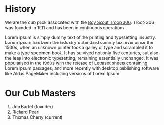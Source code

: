 # History #

We are the cub pack associated with the [Boy Scout Troop 306](http://ourtroop306.org/).  Troop 306 was founded in 1911 and has been in continuous operations.

Lorem Ipsum is simply dummy text of the printing and typesetting industry. Lorem Ipsum has been the industry's standard dummy text ever since the 1500s, when an unknown printer took a galley of type and scrambled it to make a type specimen book. It has survived not only five centuries, but also the leap into electronic typesetting, remaining essentially unchanged. It was popularised in the 1960s with the release of Letraset sheets containing Lorem Ipsum passages, and more recently with desktop publishing software like Aldus PageMaker including versions of Lorem Ipsum.

# Our Cub Masters #
1. Jon Bartel (founder)
1. Richard Pearl
1. Thomas Cherry (current)
